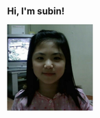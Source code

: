 <html>
  <h2> Hi, I'm subin! </h2>
  <img src="https://github.com/subin1016/subin1016/blob/main/babysubin.jpg" width=200px height=200px>
